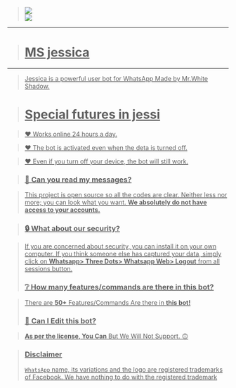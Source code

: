 > <a href="https://github.com/whiteshadowofficial/Jessi-Setup/blob/main/Heroku.md"><img src="https://img.shields.io/badge/Heroku-Setup-ff0000?style=for-the-badge&logo=heroku&logoColor=ff000000&link=https://www.youtube.com/c/BOTINDO" /><br>
> <a href="https://github.com/whiteshadowofficial/Jessi-Setup/blob/main/replit.md"><img src="https://img.shields.io/badge/Get-Replit-Qr-ff0000?style=for-the-badge&logo=replit&logoColor=ff000000&link=https://www.youtube.com/c/BOTINDO" /><br>


----
> # MS jessica 
---- 
> Jessica is a powerful user bot for WhatsApp Made by Mr.White Shadow.

> # Special futures in jessi

> ❤ Works online 24 hours a day.

> ❤ The bot is activated even when the deta is turned off.

> ❤ Even if you turn off your device, the bot will still work.


> ### 💬 Can you read my messages?

> This project is open source so all the codes are clear. Neither less nor more; you can look what you want. **We absolutely do not have access to your accounts.**

> ### 🔒 What about our security?

> If you are concerned about security, you can install it on your own computer. If you think someone else has captured your data, simply click on **Whatsapp> Three Dots> Whatsapp Web> Logout** from all sessions button.
 > ### ❔ How many features/commands are there in this bot?

> There are **50+** Features/Commands Are there in **this bot!**
> ### 🔄 Can I Edit this bot?

> **As per the license, You Can** But We Will Not Support. 🙃

> ### Disclaimer
> `WhatsApp` name, its variations and the logo are registered trademarks of Facebook. We have nothing to do with the registered trademark
